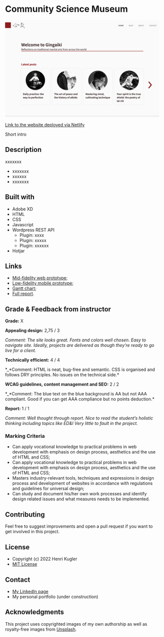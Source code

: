 # Community Science Museum

![image](./assets/screenshot-gingaiki.jpg)

[Link to the website deployed via Netlify](https://heartfelt-pegasus-4adc58.netlify.app/index.html)

Short intro

## Description

xxxxxxx

- xxxxxxx
- xxxxxx
- xxxxxxx

## Built with

- Adobe XD
- HTML
- CSS
- Javascript
- Wordpress REST API
  - Plugin: xxxx
  - Plugin: xxxxx
  - Plugin: xxxxxx
- Hotjar

## Links

- [Mid-fidelity web prototype](https://xd.adobe.com/view/b08399c0-a725-4348-ac92-9de243d70591-e5d0/);
- [Low-fidelity mobile prototype](https://xd.adobe.com/view/5ea1f10f-8843-4eb2-893d-083f197a63ee-0bf2/);
- [Gantt chart](https://app.instagantt.com/shared/61be4727d4b9055cb29e34dd);
- [Full report](https://shared-assets.adobe.com/link/e01001d4-0f56-4825-7ed8-391135a7e4d7).

## Grade & Feedback from instructor

**Grade:** X

**Appealing design:** 2,75 / 3

_Comment: The site looks great. Fonts and colors well chosen. Easy to navigate site. Ideally, projects are delivered as though they’re ready to go live for a client._

**Technically efficient:** 4 / 4

*\_*Comment: HTML is neat, bug-free and semantic. CSS is organised and follows DRY principles. No issues on the technical side.\*

**WCAG guidelines, content management and SEO:** 2 / 2

*\_*Comment: The blue text on the blue background is AA but not AAA compliant. Good if you can get AAA compliance but no points deduction.\*

**Report:** 1 / 1

_Comment: Well thought through report. Nice to read the student’s holistic thinking including topics like ED&I Very little to fault in the project._

### Marking Criteria

- Can apply vocational knowledge to practical problems in web development with emphasis on design process, aesthetics and the use of HTML and CSS;
- Can apply vocational knowledge to practical problems in web development with emphasis on design process, aesthetics and the use of HTML and CSS;
- Masters industry-relevant tools, techniques and expressions in design process and development of websites in accordance with regulations and guidelines for universal design;
- Can study and document his/her own work processes and identify design related issues and what measures needs to be implemented.

## Contributing

Feel free to suggest improvements and open a pull request if you want to get involved in this project.

## License

- Copyright (c) 2022 Henri Kugler
- [MIT License](/LICENSE)

## Contact

- [My LinkedIn page](https://www.linkedin.com/in/henri-kugler-78218422b/)
- My personal portfolio (under construction)

## Acknowledgments

This project uses copyrighted images of my own authorship as well as royalty-free images from [Unsplash](https://unsplash.com).
